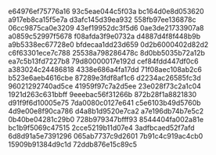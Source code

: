 e64976ef75776a16
93c5eae044c5f03a
bc164d0e8d053620
a917eb8ca15f5e7a
d3afc145d39ea932
558fb97ee136878c
06cc9875ca0e3209
43ef19952dc3f5d6
0ae3de21733907a8
a0859c52997f5678
f08afda3f9e0732a
d4887d4f8f448b9b
a9b5338ec67728e0
bfdecaa1dd23d659
0d2b6000402d82d2
c6f63301ece7c788
25538a798286478c
8d0bb5035b72a12b
ea7c5b13fd7227b8
79d80000017e192d
cef84fdd447df0c6
a383024c24486818
4338e686a4fa17dd
71f08aec108ab2c6
b523e6aeb4616cbe
87289e3fdf8af1c6
d2234ac26585fc3d
96021292740ad5ce
41959f97c7a2d5ee
23e028f73c2a1c04
1921d263c631bbff
9eeebac56f31266b
872b28f1a8821830
d91f9f6d10005e75
7da0080c0127e641
c5e6103b49d5760b
4d9e00e8f90ca786
d4a8b1d9520e7ca2
a7e196db74b7e5c2
0b40be04281c29b0
728b979347bfff93
8544404fa002a81e
bc1b9f5069c47515
2cce5219b11d07e4
3adfbcaed52f7afd
6d8d91a5e7391296
065ab7737c9d2601
7b91c4c919ac4cb0
15909b91384d9c1d
72ddb876e15c89c5
